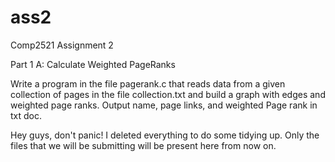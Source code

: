 # ass2
Comp2521 Assignment 2 

Part 1 A:
Calculate Weighted PageRanks

Write a program in the file pagerank.c that reads data from a given collection of pages in the file collection.txt and build a graph with edges and weighted page ranks. Output name, page links, and weighted Page rank in txt doc.

Hey guys, don't panic! I deleted everything to do some tidying up. Only the files that we will be submitting will be present here from now on.

